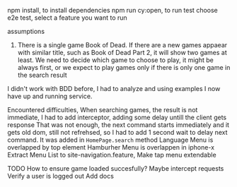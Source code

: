 


npm install, to install dependencies
npm run cy:open, to run test
choose e2e test, 
select a feature you want to run


assumptions
1. There is a single game Book of Dead. If there are a new games appaear with similar title, such as Book of Dead Part 2, it will show
two games at least. We need to decide which game to choose to play, it might be always first, or we expect to play games only if
there is only one game in the search result

I didn't work with BDD before, I had to analyze and using examples I now have up and running service.

Encountered difficulties,
When searching games, the result is not immediate, I had to add interceptor, adding some delay untill the client gets response
That was not enough, the next command starts immediately and it gets old dom, still not refrehsed, so I had to add 1 second wait 
to delay next command. It was added in `HomePage.search` method
Language Menu is overlapped by top element
Hamburher Menu is overlappen in iphone-x
Extract Menu List to site-navigation.feature,
Make tap menu extendable


TODO
How to ensure game loaded succesfully? Maybe intercept requests
Verify a user is logged out
Add docs
